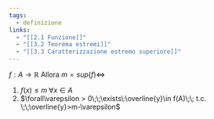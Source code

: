 ```yaml
---
tags:
  - definizione
links:
  - "[[2.1 Funzione]]"
  - "[[3.2 Teorema estremi]]"
  - "[[3.3 Caratterizzazione estremo superiore]]"
---
```

$f: A\to\mathbb{R}$
Allora $m = sup(f) \iff$
1. $f(x) \leq m \;\forall x\in A$
2. $\forall\varepsilon > 0\;\;\exists\:\overline{y}\in f(A)\;\; t.c. \;\;\overline{y}>m-\varepsilon$